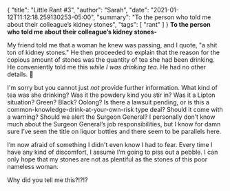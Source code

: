 {
    "title": "Little Rant #3",
    "author": "Sarah",
    "date": "2021-01-12T11:12:18.259130253-05:00",
    "summary": "To the person who told me about their colleague’s kidney stones",
    "tags": [
        "rant"
    ]
}
**To the person who told me about their colleague’s kidney stones-**

My friend told me that a woman he knew was passing, and I quote, "a shit
ton of kidney stones." He then proceeded to explain that the reason for
the copious amount of stones was the quantity of tea she had been
drinking. He conveniently told me this *while I was drinking tea*. He
had no other details. :facepalm:

I'm sorry but you cannot just *not* provide further information. What
kind of tea was she drinking? Was it the powdery kind you stir in? Was
it a Lipton situation? Green? Black? Oolong? Is there a lawsuit pending,
or is this a common-knowledge-drink-at-your-own-risk type deal? Should
it come with a warning? Should we alert the Surgeon General? I
personally don’t know much about the Surgeon General’s job
responsibilities, but I know for damn sure I’ve seen the title on liquor
bottles and there seem to be parallels here.

I’m now afraid of something I didn't even know I had to fear. Every time
I have any kind of discomfort, I assume I’m going to piss out a pebble.
I can only hope that my stones are not as plentiful as the stones of
this poor nameless woman.

Why did you tell me this?\!?\!?

